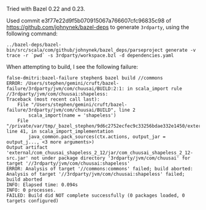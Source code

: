 Tried with Bazel 0.22 and 0.23.

Used commit e3f77e22d9f5b070915067a766607cfc96835c98 of https://github.com/johnynek/bazel-deps to generate `3rdparty`, using the following command:

```../bazel-deps/bazel-bin/src/scala/com/github/johnynek/bazel_deps/parseproject generate -v trace -r `pwd` -s 3rdparty/workspace.bzl -d dependencies.yaml```

When attempting to build, I see the following failure:

```
false-dmitri:bazel-failure stephen$ bazel build //commons
ERROR: /Users/stephen/gemini/cruft/bazel-failure/3rdparty/jvm/com/chuusai/BUILD:2:1: in scala_import rule //3rdparty/jvm/com/chuusai:shapeless: 
Traceback (most recent call last):
	File "/Users/stephen/gemini/cruft/bazel-failure/3rdparty/jvm/com/chuusai/BUILD", line 2
		scala_import(name = 'shapeless')
	File "/private/var/tmp/_bazel_stephen/9d6c2752ecfec9c33256bdae332e1450/external/rules_scala_annex/rules/scala/private/import.bzl", line 41, in scala_import_implementation
		java_common.pack_sources(ctx.actions, output_jar = output_j..., <3 more arguments>)
Output artifact 'external/com_chuusai_shapeless_2_12/jar/com_chuusai_shapeless_2_12-src.jar' not under package directory '3rdparty/jvm/com/chuusai' for target '//3rdparty/jvm/com/chuusai:shapeless'
ERROR: Analysis of target '//commons:commons' failed; build aborted: Analysis of target '//3rdparty/jvm/com/chuusai:shapeless' failed; build aborted
INFO: Elapsed time: 0.094s
INFO: 0 processes.
FAILED: Build did NOT complete successfully (0 packages loaded, 0 targets configured)
```